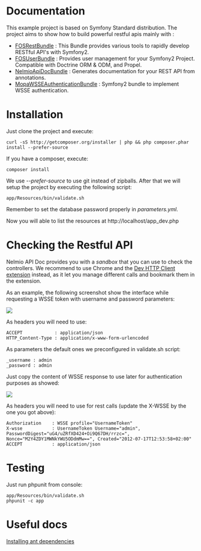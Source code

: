 # Documentation #

This example project is based on Symfony Standard distribution. The project aims to show how to build powerful restful apis mainly with :

*  [FOSRestBundle](https://github.com/FriendsOfSymfony/FOSRestBundle) : This Bundle provides various tools to rapidly develop RESTful API's with Symfony2.
*  [FOSUserBundle](https://github.com/FriendsOfSymfony/FOSUserBundle) : Provides user management for your Symfony2 Project. Compatible with Doctrine ORM & ODM, and Propel.
*  [NelmioApiDocBundle](https://github.com/nelmio/NelmioApiDocBundle) : Generates documentation for your REST API from annotations.
*  [MopaWSSEAuthenticationBundle](https://github.com/phiamo/MopaWSSEAuthenticationBundle) : Symfony2 bundle to implement WSSE authentication.

# Installation #

Just clone the project and execute:

    curl -sS http://getcomposer.org/installer | php && php composer.phar install --prefer-source

If you have a composer, execute:

    composer install

We use *--prefer-source* to use git instead of zipballs. After that we will setup the project by executing the following script:

    app/Resources/bin/validate.sh

Remember to set the database password properly in *parameters.yml*.

Now you will able to list the resources at http://localhost/app_dev.php

# Checking the Restful API #

Nelmio API Doc provides you with a *sandbox* that you can use to check the controllers. We recommend to use Chrome and the [Dev HTTP Client extension](https://chrome.google.com/webstore/detail/aejoelaoggembcahagimdiliamlcdmfm) instead, as it let you manage different calls and bookmark them in the extension.

As an example, the following screenshot show the interface while requesting a WSSE token with username and password parameters:

![](https://dl.dropbox.com/u/3972728/github/devhttpclient01.png)

As headers you will need to use:

    ACCEPT            : application/json
    HTTP_Content-Type : application/x-www-form-urlencoded

As parameters the default ones we preconfigured in validate.sh script:

    _username : admin
    _password : admin

Just copy the content of WSSE response to use later for authentication purposes as showed:

![](https://dl.dropbox.com/u/3972728/github/devhttpclient02.png)

As headers you will need to use for rest calls (update the X-WSSE by the one you got above):

    Authorization    : WSSE profile="UsernameToken"
    X-wsse           : UsernameToken Username="admin", PasswordDigest="uG4/uZRfXD424+Oi9Q67DH/rrzc=", Nonce="M2Y4ZDY1MWNkYWU5ODdmMw==", Created="2012-07-17T12:53:58+02:00"
    ACCEPT           : application/json

# Testing #

Just run phpunit from console:

    app/Resources/bin/validate.sh
    phpunit -c app

# Useful docs #

[Installing ant dependencies](ant_deps.md)
